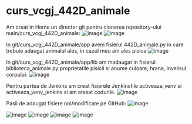 # curs_vcgj_442D_animale
Am creat in Home un director git pentru clonarea repository-ului main/curs_vcgj_442D_animale:
![image](https://github.com/ivchrisp/curs_vcgj_442D_animale/assets/134277716/bb1eac47-b595-41b8-a06c-da01851eede4)
![image](https://github.com/ivchrisp/curs_vcgj_442D_animale/assets/134277716/a7c3e9e1-8814-4b65-871d-e305ac871dce)

In git/curs_vcgj_442D_animale/app avem fisierul 442D_animale.py in care trebuie adaugat animalul ales, in cazul meu am ales pisica
![image](https://github.com/ivchrisp/curs_vcgj_442D_animale/assets/134277716/2c877f02-92da-4a84-9e5a-f1c0e00cca2d)

In git/curs_vcgj_442D_animale/app/lib am madaugat in fisierul biblioteca_animale.py proprietatile pisicii si anume culoare, hrana, invelisul corpului:
![image](https://github.com/ivchrisp/curs_vcgj_442D_animale/assets/134277716/05f1c4d0-cfa3-4fce-a466-06e911367d29)

Pentru partea de Jenkins am creat fisierele Jenkinsfile activeaza_venv si activeaza_venv_jenkins si am atasat codurile.
![image](https://github.com/ivchrisp/curs_vcgj_442D_animale/assets/134277716/f5c549d0-f6e3-42f5-b17c-2023a7945eea)

Pasii de adaugat fisiere noi/modificate pe GitHub:
![image](https://github.com/ivchrisp/curs_vcgj_442D_animale/assets/134277716/1a58050a-1001-41b7-b229-778421ba77ff)


![image](https://github.com/ivchrisp/curs_vcgj_442D_animale/assets/134277716/b7259232-8fff-48c8-b112-495b840e9050)
![image](https://github.com/ivchrisp/curs_vcgj_442D_animale/assets/134277716/36e7beda-3fc4-407b-a8ea-90714e72b671)
![image](https://github.com/ivchrisp/curs_vcgj_442D_animale/assets/134277716/b5554671-0d0f-4b28-8fab-5ca3be9b4dea)
![image](https://github.com/ivchrisp/curs_vcgj_442D_animale/assets/134277716/b8f0e0bb-035c-40ba-be90-9b4764d1c67c)
